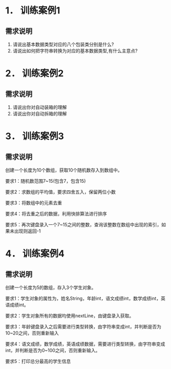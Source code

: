 # 1． 训练案例1 

## 需求说明

  1. 请说出基本数据类型对应的八个包装类分别是什么? 
  2. 请说出如何把字符串转换为对应的基本数据类型,有什么主意点?    

# 2． 训练案例2 

## 需求说明 

1. 请说出你对自动装箱的理解 
2. 请说出你对自动拆箱的理解    

# 3． 训练案例3 

## 需求说明 

创建一个长度为10个数组，获取10个随机数存入到数组中。

要求1：随机数范围7~15(包含7，包含15)

要求2：求数组的平均值，要求四舍五入，保留两位小数

要求3：将数组中的元素去重

要求4：将去重之后的数据，利用快排算法进行排序

要求5：再次键盘录入一个7~15之间的整数，查询该整数在数组中出现的索引，如果未出现则返回-1

# 4． 训练案例4

## 需求说明 

创建一个长度为5的数组，存入3个学生对象。

要求1：学生对象的属性为，姓名String，年龄int，语文成绩int，数学成绩int，英语成绩int。

要求2：学生对象所有的数据均使用nextLine，由键盘录入获取。

要求3：年龄键盘录入之后需要进行类型转换，由字符串变成int，并判断是否为10~20之间，否则重新输入

要求4：语文成绩，数学成绩，英语成绩数据，需要进行类型转换，由字符串变成int，并判断是否为0~100之间，否则重新输入。

要求5：打印总分最高的学生信息